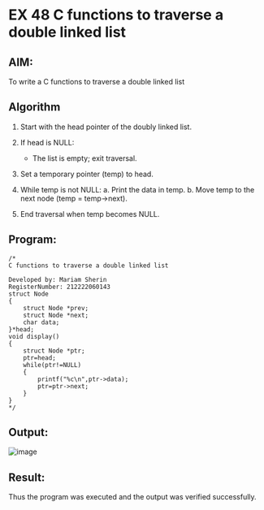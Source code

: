 # EX 48 C functions to traverse a double linked list
## AIM:
To write a C functions to traverse a double linked list

## Algorithm
1. Start with the head pointer of the doubly linked list.

2. If head is NULL:
   - The list is empty; exit traversal.

3. Set a temporary pointer (temp) to head.

4. While temp is not NULL:
   a. Print the data in temp.
   b. Move temp to the next node (temp = temp->next).

5. End traversal when temp becomes NULL.


## Program:
```
/*
C functions to traverse a double linked list

Developed by: Mariam Sherin
RegisterNumber: 212222060143
struct Node
{
    struct Node *prev;
    struct Node *next;
    char data;
}*head;
void display()
{
    struct Node *ptr;
    ptr=head;
    while(ptr!=NULL)
    {
        printf("%c\n",ptr->data);
        ptr=ptr->next;
    }
}
*/
```

## Output:

![image](https://github.com/user-attachments/assets/533afc5f-a2bd-43c9-a3f2-a285eae90727)


## Result:
Thus the program was executed and the output was verified successfully.
